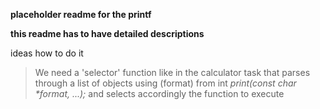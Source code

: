 **placeholder readme for the printf**

**this readme has to have detailed descriptions**

ideas how to do it

>We need a 'selector' function like in the calculator task that parses through a list of objects
using (format) from int _print(const char *format, ...);_ and selects accordingly the function to execute

>

